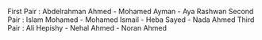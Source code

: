 First Pair : Abdelrahman Ahmed - Mohamed Ayman - Aya Rashwan
Second Pair : Islam Mohamed - Mohamed Ismail - Heba Sayed - Nada Ahmed
Third Pair : Ali Hepishy - Nehal Ahmed - Noran Ahmed
